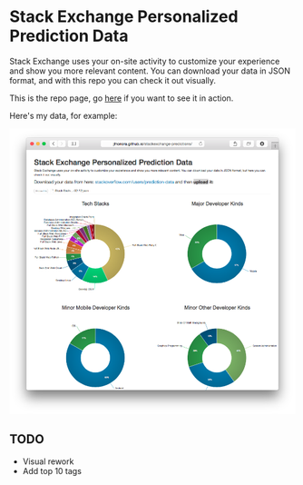 Stack Exchange Personalized Prediction Data
===========================================

Stack Exchange uses your on-site activity to customize your experience and show you more relevant content. You can download your data in JSON format, and with this repo you can check it out visually.

This is the repo page, go [here](jlhonora.github.io/stackexchange-predictions) if you want to see it in action.

Here's my data, for example:

![Example](img/example1.png)

## TODO

- Visual rework
- Add top 10 tags
